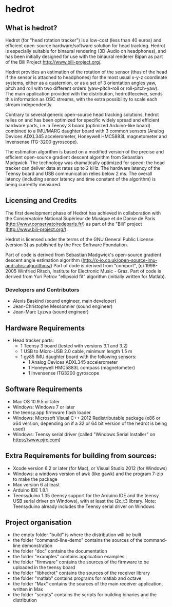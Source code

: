 # hedrot

## What is hedrot?
Hedrot (for "head rotation tracker") is a low-cost (less than 40 euros) and efficient open-source hardware/software solution for head tracking. Hedrot is especially suitable for binaural rendering (3D-Audio on headphones), and has been initially designed for use with the binaural renderer Bipan as part of the Bili Project http://www.bili-project.org/.

Hedrot provides an estimation of the rotation of the sensor (thus of the head if the sensor is attached to headphones) for the most usual x-y-z coordinate systems, either as a quaternion, or as a set of 3 orientation angles yaw, pitch and roll with two different orders (yaw-pitch-roll or roll-pitch-yaw). The main application provided with the distribution, hedrotReceiver, sends this information as OSC streams, with the extra possibility to scale each stream independently.

Contrary to several generic open-source head tracking solutions, hedrot relies on and has been optimized for specific widely spread and efficient hardware parts, i.e. a Teensy 3 board (optimized Arduino-like board) combined to a IMU/MARG daughter board with 3 common sensors (Analog Devices ADXL345 accelerometer, Honeywell HMC5883L magnetometer and Invensense ITG-3200 gyroscope). 

The estimation algorithm is based on a modified version of the precise and efficient open-source gradient descent algorithm from Sebastian Madgwick. The technology was dramatically optimized for speed: the head tracker can deliver data at rates up to 2 kHz. The hardware latency of the Teensy board and USB communication relies below 2 ms. The overall latency (including sensor latency and time constant of the algorithm) is being currently measured. 

## Licensing and Credits
The first development phase of Hedrot has achieved in collaboration with the Conservatoire National Supérieur de Musique et de Danse de Paris (http://www.conservatoiredeparis.fr/) as part of the "Bili" project (http://www.bili-project.org/).

Hedrot is licensed under the terms of the GNU General Public License (version 3) as published by the Free Software Foundation.

Part of code is derived from Sebastian Madgwick's open-source gradient descent angle estimation algorithm (http://x-io.co.uk/open-source-imu-and-ahrs-algorithms/)
Part of code is derived from "comport", (c) 1998-2005  Winfried Ritsch, Institute for Electronic Music - Graz.
Part of code is derived from Yuri Petrov "ellipsoid fit" algorithm (initially written for Matlab).


### Developers and Contributors
* Alexis Baskind (sound engineer, main developer)
* Jean-Christophe Messonnier (sound engineer)
* Jean-Marc Lyzwa (sound engineer)

## Hardware Requirements
- Head tracker parts:
  - 1 Teensy 3 board (tested with versions 3.1 and 3.2)
  - 1 USB to Micro-USB 2.0 cable, minimum length 1.5 m
  - 1 gy85 IMU daughter board with the following sensors:
    - 1 Analog Devices ADXL345 accelerometer
    - 1 Honeywell HMC5883L compass (magnetometer)
    - 1 Invensense ITG3200 gyroscope

## Software Requirements
- Mac OS 10.9.5 or later
- Windows: Windows 7 or later
- the teensy.app firmware flash loader
- Windows: Microsoft Visual C++ 2012 Redistributable package (x86 or x64 version, depending on if a 32 or 64 bit version of the hedrot is being used)
- Windows: Teensy serial driver (called "Windows Serial Installer" on https://www.pjrc.com)

## Extra Requirements for building from sources:
- Xcode version 6.2 or later (for Mac), or Visual Studio 2012 (for Windows)
- Windows: a windows version of awk (like gawk) and the program 7-zip to make the package
- Max version 6 at least
- Arduino IDE 1.8.1
- Teensyduino 1.35 (teensy support for the Arduino IDE and the teensy USB serial driver on Windows), with at least the i2c_t3 library. Note: Teensyduino already includes the Teensy serial driver on Windows

## Project organisation
- the empty folder "build" is where the distribution will be built
- the folder "command-line-demo" contains the sources of the command-line demonstration
- the folder "doc" contains the documentation
- the folder "examples" contains application examples
- the folder "firmware" contains the sources of the firmware to be uploaded in the teensy board
- the folder "libhedrot" contains the sources of the receiver library
- the folder "matlab" contains programs for matlab and octave
- the folder "Max" contains the sources of the main receiver application, written in Max
- the folder "scripts" contains the scripts for building binaries and the distribution
